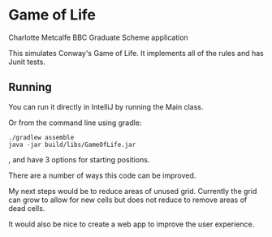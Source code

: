 # Game of Life
Charlotte Metcalfe
BBC Graduate Scheme application 

This simulates Conway's Game of Life. It implements all of the rules and has Junit tests. 

## Running
You can run it directly in IntelliJ by running the Main class.

Or from the command line using gradle:

```
./gradlew assemble
java -jar build/libs/GameOfLife.jar
```


, and have 3 options for starting positions. 

There are a number of ways this code can be improved. 

My next steps would be to reduce areas of unused grid. Currently the grid can grow to allow for new cells but does not 
reduce to remove areas of dead cells. 

It would also be nice to create a web app to improve the user experience. 